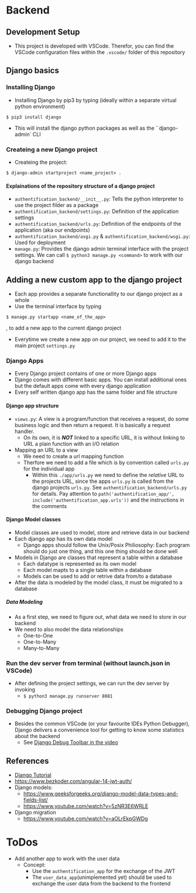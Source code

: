 # Backend

## Development Setup
+ This project is developed with VSCode. Therefor, you can find the VSCode configuration files within the `.vscode/` folder of this repository

## Django basics
### Installing Django
+ Installing Django by pip3 by typing (ideally within a separate virtual python environment)
```
$ pip3 install django
```
+ This will install the django python packages as well as the ``django-admin` CLI

### Createing a new Django project
+ Createing the project: 
```
$ django-admin startproject <name_project> . 
```
#### Explainations of the repository structure of a django project
+ `authentification_backend/__init__.py`: Tells the python interpreter to use the project filder as a package
+ `authentification_backend/settings.py`: Definition of the application settings
+ `authentification_backend/urls.py`: Definition of the endpoints of the application (aka our endpoints)
+ `authentification_backend/asgi.py` & `authentification_backend/wsgi.py`: Used for deployment
+ `manage.py`: Provides the django admin terminal interface with the project settings. We can call `$ python3 manage.py <command>` to work with our django backend

## Adding a new custom app to the django project
+ Each app provides a separate functionallity to our django project as a whole
+ Use the terminal interface by typing
```
$ manage.py startapp <name_of_the_app>
```
, to add a new app to the current django project
+ Everytime we create a new app on our project, we need to add it to the main project `settings.py`

### Django Apps
+ Every Django project contains of one or more Django apps 
+ Django comes with different basic apps. You can install additional ones but the default apps come with every django application
+ Every self written django app has the same folder and file structure
#### Django app structure
+ `views.py`: A view is a program/function that receives a request, do some business logic and then return a request. It is basically a request handler. 
    - On its own, it is ***NOT*** linked to a specific URL, it is without linking to URL a plain function with an I/O relation
+ Mapping an URL to a view
    - We need to create a url mapping function
    - Therfore we need to add a file which is by convention called `urls.py` for the individual app
        * Within this `./app/urls.py` we need to define the _relative_ URL to the projects URL, since the apps `urls.py` is called from the django projects `urls.py`. See `authentification_backend/urls.py` for details. Pay attention to `path('authentification_app/', include('authentification_app.urls'))` and the instructions in the comments

#### Django Model classes
+ Model classes are used to model, store and retrieve data in our backend
+ Each django app has its own data model
    - Django apps should follow the Unix/Posix Philiosophy: Each program should do just one thing, and this one thing should be done well
+ Models in Django are classes that represent a table within a database
    - Each datatype is represented as its own model
    - Each model mapts to a single table within a database
    - Models can be used to add or retrive data from/to a database
+ After the data is modeled by the model class, it must be migrated to a database

##### Data Modeling
+ As a first step, we need to figure out, what data we need to store in our backend
+ We need to also model the data relationships
    * One-to-One
    * One-to-Many
    * Many-to-Many

### Run the dev server from terminal (without launch.json in VSCode)
+ After defining the project settings, we can run the dev server by invoking 
    - `$ python3 manage.py runserver 8081`

### Debugging Django project
+ Besides the common VSCode (or your favourite IDEs Python Debugger), Django delivers a convenience tool for getting to know some statistics about the backend
    - See [Django Debug Toolbar in the video](https://www.youtube.com/watch?v=rHux0gMZ3Eg)

## References
+ [Django Tutorial](https://www.youtube.com/watch?v=rHux0gMZ3Eg)
+ https://www.bezkoder.com/angular-14-jwt-auth/
+ Django models: 
    - https://www.geeksforgeeks.org/django-model-data-types-and-fields-list/
    - https://www.youtube.com/watch?v=5zNR3E6WRLE
+ Django migration
    - https://www.youtube.com/watch?v=aOLrEkpGWDg

# ToDos
+ Add another app to work with the user data
    - Concept: 
        * Use the `authentification_app` for the exchange of the JWT
        * The `user_data_app`(unimplemented yet) should be used to exchange the user data from the backend to the frontend    